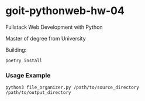 # goit-pythonweb-hw-04

Fullstack Web Development with Python

Master of degree from University

Building:

```shell
poetry install
```

### Usage Example
```shell
python3 file_organizer.py /path/to/source_directory /path/to/output_directory
```
